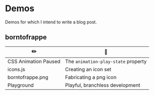# Demos

Demos for which I intend to write a blog post.

## borntofrappe

| ✏️                   | 🔑                                  |
| -------------------- | ----------------------------------- |
| CSS Animation Paused | The `animation-play-state` property |
| icons.js             | Creating an icon set                |
| borntofrappe.png     | Fabricating a png icon              |
| Playground           | Playful, branchless development     |

<!-- ✏️🔑-->
